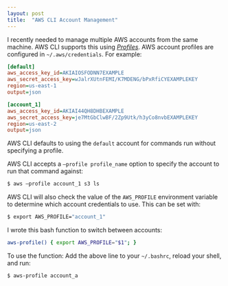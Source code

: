 ```yaml
---
layout: post
title:  "AWS CLI Account Management"
---
```


I recently needed to manage multiple AWS accounts from the same machine. AWS CLI supports this using *[Profiles](https://docs.aws.amazon.com/cli/latest/userguide/cli-configure-profiles.html)*. AWS account profiles are configured in `~/.aws/credentials`. For example:

```ini
[default]
aws_access_key_id=AKIAIOSFODNN7EXAMPLE
aws_secret_access_key=wJalrXUtnFEMI/K7MDENG/bPxRfiCYEXAMPLEKEY
region=us-east-1
output=json

[account_1]
aws_access_key_id=AKIAI44QH8DHBEXAMPLE
aws_secret_access_key=je7MtGbClwBF/2Zp9Utk/h3yCo8nvbEXAMPLEKEY
region=us-east-2
output=json
```

AWS CLI defaults to using the `default` account for commands run without specifying a profile. 

AWS CLI accepts a `—profile profile_name` option to specify the account to run that command against:

```bash
$ aws —profile account_1 s3 ls
```

AWS CLI will also check the value of the `AWS_PROFILE` environment variable to determine which account credentials to use. This can be set with:

```bash
$ export AWS_PROFILE="account_1"
```

I wrote this bash function to switch between accounts:

```bash
aws-profile() { export AWS_PROFILE="$1"; }
```

To use the function: Add the above line to your `~/.bashrc`, reload your shell, and run:

```bash
$ aws-profile account_a
```

